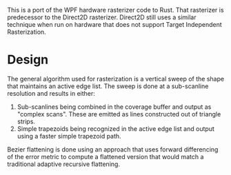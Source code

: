 This is a port of the WPF hardware rasterizer code to Rust. That
rasterizer is predecessor to the Direct2D rasterizer. Direct2D still
uses a similar technique when run on hardware that does not support
Target Independent Rasterization.

Design
======

The general algorithm used for rasterization is a vertical sweep of
the shape that maintains an active edge list.  The sweep is done
at a sub-scanline resolution and results in either:
   1. Sub-scanlines being combined in the coverage buffer and output
      as "complex scans". These are emitted as lines constructed out
      of triangle strips.
   2. Simple trapezoids being recognized in the active edge list
      and output using a faster simple trapezoid path.

Bezier flattening is done using an approach that uses forward differencing
of the error metric to compute a flattened version that would match a traditional
adaptive recursive flattening.


